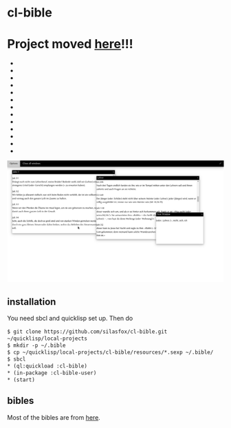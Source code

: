 # cl-bible

# Project moved [here](https://git.silasvedder.xyz/silasfox/cl-bible)!!!
*
*
*
*
*
*
*
*
*
*
*
*
*
![Screenshot](screenshot.png)

## installation

You need sbcl and quicklisp set up.
Then do 
```
$ git clone https://github.com/silasfox/cl-bible.git ~/quicklisp/local-projects
$ mkdir -p ~/.bible
$ cp ~/quicklisp/local-projects/cl-bible/resources/*.sexp ~/.bible/
$ sbcl
* (ql:quickload :cl-bible)
* (in-package :cl-bible-user)
* (start)
```

## bibles

Most of the bibles are from [here](https://github.com/gratis-bible/bible).
